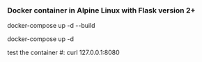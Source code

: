 ### Docker container in Alpine Linux with Flask version 2+


docker-compose up -d --build


docker-compose up -d 


test the container #:   curl 127.0.0.1:8080
